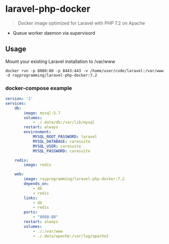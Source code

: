 # laravel-php-docker

> Docker image optimized for Laravel with PHP 7.2 on Apache

* Queue worker daemon via supervisord

## Usage

Mount your existing Laravel installation to /var/www

    docker run -p 8080:80 -p 8443:443 -v /home/user/code/laravel:/var/www -d rayprogramming/laravel-php-docker:7.2


### docker-compose example

```yaml
version: '2'
services:
    db:
        image: mysql:5.7
        volumes:
            - ./.data/db:/var/lib/mysql
        restart: always
        environment:
            MYSQL_ROOT_PASSWORD: laravel
            MYSQL_DATABASE: caresuite
            MYSQL_USER: caresuite
            MYSQL_PASSWORD: caresuite

    redis:
        image: redis

    web:
        image: rayprogramming/laravel-php-docker:7.2
        depends_on:
            - db
            - redis
        links:
            - db
            - redis
        ports:
            - "8888:80"
        restart: always
        volumes:
            - ./:/var/www
            - ./.data/apache:/var/log/apache2

```
